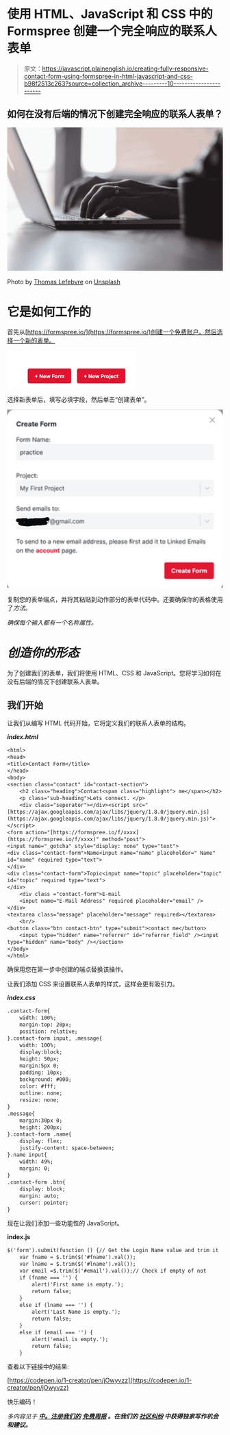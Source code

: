 # 使用 HTML、JavaScript 和 CSS 中的 Formspree 创建一个完全响应的联系人表单

> 原文：<https://javascript.plainenglish.io/creating-fully-responsive-contact-form-using-formspree-in-html-javascript-and-css-b98f2513c263?source=collection_archive---------10----------------------->

## 如何在没有后端的情况下创建完全响应的联系人表单？

![](img/94bdcaba5c46c2cd764fead911f5625d.png)

Photo by [Thomas Lefebvre](https://unsplash.com/@magellol?utm_source=medium&utm_medium=referral) on [Unsplash](https://unsplash.com?utm_source=medium&utm_medium=referral)

# 它是如何工作的

首先从[https://formspree.io/](https://formspree.io/)创建一个免费账户。然后选择一个新的表单。

![](img/f64d975fb814a35446b1678bf9beaed0.png)

选择新表单后，填写必填字段，然后单击“创建表单”。

![](img/628e125cf511962430c7168d1ff79f17.png)

复制您的表单端点，并将其粘贴到动作部分的表单代码中。还要确保你的表格使用了*方法。*

*确保每个输入都有一个名称属性。*

# ***创造你的形态***

为了创建我们的表单，我们将使用 HTML、CSS 和 JavaScript。您将学习如何在没有后端的情况下创建联系人表单。

## **我们开始**

让我们从编写 HTML 代码开始，它将定义我们的联系人表单的结构。

***index.html***

```
<html>
<head>
<title>Contact Form</title>
</head>
<body>
<section class="contact" id="contact-section">
    <h2 class="heading">Contact<span class="highlight"> me</span></h2>
    <p class="sub-heading">Lets connect. </p>
    <div class="seperator"></div><script src="[https://ajax.googleapis.com/ajax/libs/jquery/1.8.0/jquery.min.js](https://ajax.googleapis.com/ajax/libs/jquery/1.8.0/jquery.min.js)"></script>
<form action="[https://formspree.io/f/xxxx](https://formspree.io/f/xxxx)" method="post">
<input name="_gotcha" style="display: none" type="text">
<div class="contact-form">Name<input name="name" placeholder=" Name" id="name" required type="text">
</div>
<div class="contact-form">Topic<input name="topic" placeholder="topic" id="topic" required type="text">
</div>
    <div class ="contact-form">E-mail
    <input name="E-Mail Address" required placeholder="email" />
</div>
<textarea class="message" placeholder="message" required></textarea>
    <br/>
<button class="btn contact-btn" type="submit">contact me</button>
    <input type="hidden" name="referrer" id="referrer_field" /><input type="hidden" name="body" /></section>
</body>
</html>
```

确保用您在第一步中创建的端点替换该操作。

让我们添加 CSS 来设置联系人表单的样式，这样会更有吸引力。

***index.css***

```
.contact-form{
    width: 100%;
    margin-top: 20px;
    position: relative;
}.contact-form input, .message{
    width: 100%;
    display:block;
    height: 50px;
    margin:5px 0;
    padding: 10px;
    background: #000;
    color: #fff;
    outline: none;
    resize: none;
}
.message{
    margin:30px 0;
    height: 200px;
}.contact-form .name{
    display: flex;
    justify-content: space-between;
}.name input{
    width: 49%;
    margin: 0;
}
.contact-form .btn{
    display: block;
    margin: auto;
    cursor: pointer;
}
```

现在让我们添加一些功能性的 JavaScript。

**index.js**

```
$('form').submit(function () {// Get the Login Name value and trim it
    var fname = $.trim($('#fname').val());
    var lname = $.trim($('#lname').val());
    var email =$.trim($('#email').val());// Check if empty of not
    if (fname === '') {
        alert('First name is empty.');
        return false;
    }
    else if (lname === '') {
        alert('Last Name is empty.');
        return false;
    }
    else if (email === '') {
        alert('email is empty.');
        return false;
    }
```

查看以下链接中的结果:

[https://codepen.io/1-creator/pen/jOwyvzz](https://codepen.io/1-creator/pen/jOwyvzz)

快乐编码！

*多内容见于* [***中。注册我们的***](http://plainenglish.io/) **[***免费周报***](http://newsletter.plainenglish.io/) *。在我们的* [***社区纠纷***](https://discord.gg/GtDtUAvyhW) *中获得独家写作机会和建议。***